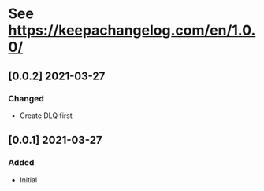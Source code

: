 # See https://keepachangelog.com/en/1.0.0/

## [0.0.2] 2021-03-27
### Changed
- Create DLQ first

## [0.0.1] 2021-03-27
### Added
- Initial
